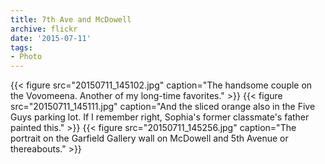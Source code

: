 ```yaml
---
title: 7th Ave and McDowell
archive: flickr
date: '2015-07-11'
tags:
- Photo
---
```

{{< figure src="20150711_145102.jpg" caption="The handsome couple on the Vovomeena. Another of my long-time favorites." >}}
{{< figure src="20150711_145111.jpg" caption="And the sliced orange also in the Five Guys parking lot. If I remember right, Sophia's former classmate's father painted this." >}}
{{< figure src="20150711_145256.jpg" caption="The portrait on the Garfield Gallery wall on McDowell and 5th Avenue or thereabouts." >}}
